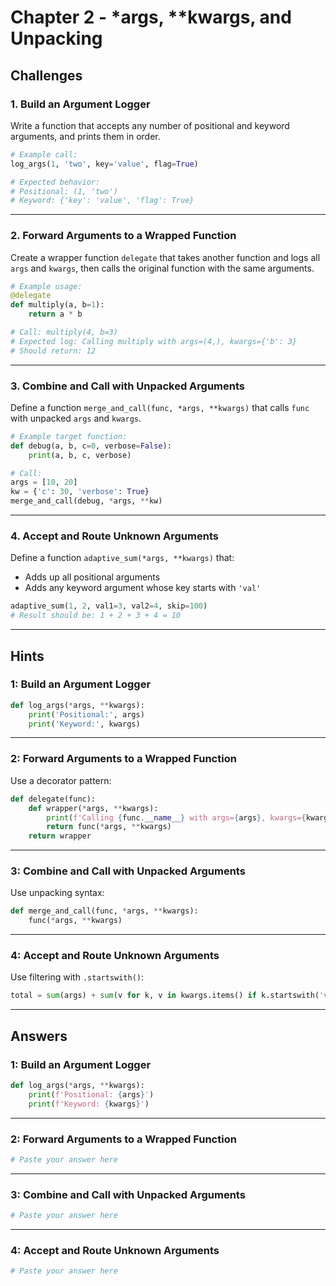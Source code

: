 # Chapter 2 - *args, **kwargs, and Unpacking

## Challenges

### 1. Build an Argument Logger

Write a function that accepts any number of positional and keyword arguments, and prints them in order.

```python
# Example call:
log_args(1, 'two', key='value', flag=True)

# Expected behavior:
# Positional: (1, 'two')
# Keyword: {'key': 'value', 'flag': True}
````

---

### 2. Forward Arguments to a Wrapped Function

Create a wrapper function `delegate` that takes another function and logs all `args` and `kwargs`, then calls the original function with the same arguments.

```python
# Example usage:
@delegate
def multiply(a, b=1):
    return a * b

# Call: multiply(4, b=3)
# Expected log: Calling multiply with args=(4,), kwargs={'b': 3}
# Should return: 12
```

---

### 3. Combine and Call with Unpacked Arguments

Define a function `merge_and_call(func, *args, **kwargs)` that calls `func` with unpacked `args` and `kwargs`.

```python
# Example target function:
def debug(a, b, c=0, verbose=False):
    print(a, b, c, verbose)

# Call:
args = [10, 20]
kw = {'c': 30, 'verbose': True}
merge_and_call(debug, *args, **kw)
```

---

### 4. Accept and Route Unknown Arguments

Define a function `adaptive_sum(*args, **kwargs)` that:

* Adds up all positional arguments
* Adds any keyword argument whose key starts with `'val'`

```python
adaptive_sum(1, 2, val1=3, val2=4, skip=100)
# Result should be: 1 + 2 + 3 + 4 = 10
```

---

## Hints

### 1: Build an Argument Logger

```python
def log_args(*args, **kwargs):
    print('Positional:', args)
    print('Keyword:', kwargs)
```

---

### 2: Forward Arguments to a Wrapped Function

Use a decorator pattern:

```python
def delegate(func):
    def wrapper(*args, **kwargs):
        print(f'Calling {func.__name__} with args={args}, kwargs={kwargs}')
        return func(*args, **kwargs)
    return wrapper
```

---

### 3: Combine and Call with Unpacked Arguments

Use unpacking syntax:

```python
def merge_and_call(func, *args, **kwargs):
    func(*args, **kwargs)
```

---

### 4: Accept and Route Unknown Arguments

Use filtering with `.startswith()`:

```python
total = sum(args) + sum(v for k, v in kwargs.items() if k.startswith('val'))
```

---

## Answers

### 1: Build an Argument Logger

```python
def log_args(*args, **kwargs):
    print(f'Positional: {args}')
    print(f'Keyword: {kwargs}')
```

---

### 2: Forward Arguments to a Wrapped Function

```python
# Paste your answer here
```

---

### 3: Combine and Call with Unpacked Arguments

```python
# Paste your answer here
```

---

### 4: Accept and Route Unknown Arguments

```python
# Paste your answer here
```
